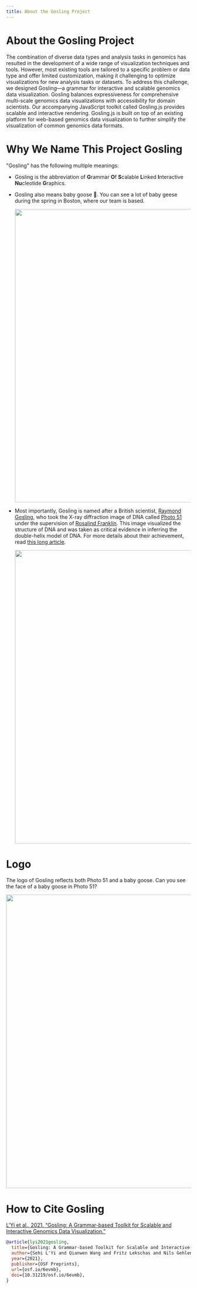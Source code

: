 ```yaml
---
title: About the Gosling Project
---
```

# About the Gosling Project
The combination of diverse data types and analysis tasks in genomics has resulted in the development of a wide range of visualization techniques and tools. However, most existing tools are tailored to a specific problem or data type and offer limited customization, making it challenging to optimize visualizations for new analysis tasks or datasets. To address this challenge, we designed Gosling—a grammar for interactive and scalable genomics data visualization. Gosling balances expressiveness for comprehensive multi-scale genomics data visualizations with accessibility for domain scientists. Our accompanying JavaScript toolkit called Gosling.js provides scalable and interactive rendering. Gosling.js is built on top of an existing platform for web-based genomics data visualization to further simplify the visualization of common genomics data formats.

# Why We Name This Project **Gosling**
"Gosling" has the following multiple meanings:
- Gosling is the abbreviation of **G**rammar **O**f **S**calable **L**inked **I**nteractive **Nu**cleotide **G**raphics. 
- Gosling also means baby goose 🐥. You can see a lot of baby geese during the spring in Boston, where our team is based.  
  
  <img src='/gosling-website/img/geese.png' width='800'/>
- Most importantly, Gosling is named after a British scientist, [Raymond Gosling](https://en.wikipedia.org/wiki/Raymond_Gosling), who took the X-ray diffraction image of DNA called [Photo 51](https://en.wikipedia.org/wiki/Photo_51) under the supervision of [Rosalind Franklin](https://en.wikipedia.org/wiki/Rosalind_Franklin). This image visualized the structure of DNA and was taken as critical evidence in inferring the double-helix model of DNA. For more details about their achievement, read [this long article](https://genomebiology.biomedcentral.com/articles/10.1186/gb-2013-14-4-402).

    <img src='/gosling-website/img/photo+gosling+franklin.png' width='800'/>

# Logo
The logo of Gosling reflects both Photo 51 and a baby goose. Can you see the face of a baby goose in Photo 51?

<img src='/gosling-website/img/gosling_intro.gif' width='800'/>

# How to Cite Gosling

[L'Yi et al., 2021. “Gosling: A Grammar-based Toolkit for Scalable and Interactive Genomics Data Visualization.”](https://osf.io/6evmb)

```bib
@article{lyi2021gosling,
  title={Gosling: A Grammar-based Toolkit for Scalable and Interactive Genomics Data Visualization},
  author={Sehi L'Yi and Qianwen Wang and Fritz Lekschas and Nils Gehlenborg},
  year={2021},
  publisher={OSF Preprints},
  url={osf.io/6evmb},
  doi={10.31219/osf.io/6evmb},
}
```